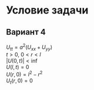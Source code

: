 # Условие задачи

## Вариант 4
$U_{tt}=a^2(U_{xx} + U_{yy})$  
$t \gt 0,\ 0 \lt r \lt l$  
$|U(0, t)| \lt \inf$  
$U(l, t) = 0$  
$U(r, 0) = l^2 - r^2$  
$U_t(r, 0) = 0$  